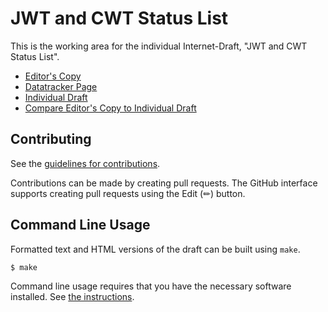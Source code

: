 # JWT and CWT Status List

This is the working area for the individual Internet-Draft, "JWT and CWT Status List".

* [Editor's Copy](https://tplooker.github.io/draft-looker-jwt-cwt-status-list/#go.draft-looker-jwt-cwt-status-list.html)
* [Datatracker Page](https://datatracker.ietf.org/doc/draft-looker-jwt-cwt-status-list)
* [Individual Draft](https://datatracker.ietf.org/doc/html/draft-looker-jwt-cwt-status-list)
* [Compare Editor's Copy to Individual Draft](https://tplooker.github.io/draft-looker-jwt-cwt-status-list/#go.draft-looker-jwt-cwt-status-list.diff)


## Contributing

See the
[guidelines for contributions](https://github.com/tplooker/draft-looker-jwt-cwt-status-list/blob/main/CONTRIBUTING.md).

Contributions can be made by creating pull requests.
The GitHub interface supports creating pull requests using the Edit (✏) button.


## Command Line Usage

Formatted text and HTML versions of the draft can be built using `make`.

```sh
$ make
```

Command line usage requires that you have the necessary software installed.  See
[the instructions](https://github.com/martinthomson/i-d-template/blob/main/doc/SETUP.md).

